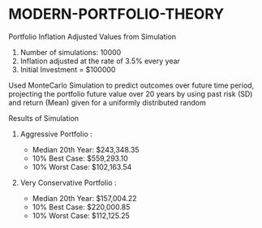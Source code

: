 # MODERN-PORTFOLIO-THEORY


Portfolio Inflation Adjusted Values from Simulation
1) Number of simulations: 10000
2) Inflation adjusted at the rate of 3.5% every year
3) Initial Investment = $100000

Used MonteCarlo Simulation to predict outcomes over future time period, projecting the portfolio future value over 20 years by using past risk (SD) and return (Mean) given for a 
uniformly distributed random 


Results of Simulation 

1) Aggressive Portfolio : 
   - Median 20th Year: $243,348.35	
   - 10% Best Case: $559,293.10	
   - 10% Worst Case: $102,163.54

2) Very Conservative Portfolio : 
    - Median 20th Year: $157,004.22	
    - 10% Best Case: $220,000.85	
    - 10% Worst Case: $112,125.25

